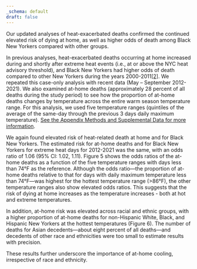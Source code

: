 ```yaml
---
_schema: default
draft: false
---
```

Our updated analyses of heat-exacerbated deaths confirmed the continued elevated risk of dying at home, as well as higher odds of death among Black New Yorkers compared with other groups.

In previous analyses, heat-exacerbated deaths occurring at home increased during and shortly after extreme heat events (i.e., at or above the NYC heat advisory threshold), and Black New Yorkers had higher odds of death compared to other New Yorkers during the years 2000-2011[\[2\]](https://www.ncbi.nlm.nih.gov/pmc/articles/PMC4492264/). We repeated this case-only analysis with recent data (May – September 2012-2021). We also examined at-home deaths (approximately 28 percent of all deaths during the study period) to see how the proportion of at-home deaths changes by temperature across the entire warm season temperature range. For this analysis, we used five temperature ranges (quintiles of the average of the same-day through the previous 3 days daily maximum temperature). [See the Appendix Methods and Supplemental Data for more information](2024-Heat-Mortality-Report-Appendix.pdf).

We again found elevated risk of heat-related death at home and for Black New Yorkers. The estimated risk for at-home deaths and for Black New Yorkers for extreme heat days for 2012-2021 was the same, with an odds ratio of 1.06 (95% CI: 1.02, 1.11). Figure 5 shows the odds ratios of the at-home deaths as a function of the five temperature ranges with days less than 74°F as the reference. Although the odds ratio—the proportion of at-home deaths relative to that for days with daily maximum temperature less than 74°F—was highest for the hottest temperature range (&gt;86°F), the other temperature ranges also show elevated odds ratios. This suggests that the risk of dying at home increases as the temperature increases - both at hot and extreme temperatures.

In addition, at-home risk was elevated across racial and ethnic groups, with a higher proportion of at-home deaths for non-Hispanic White, Black, and Hispanic New Yorkers at the hottest temperatures (Figure 6). The number of deaths for Asian decedents—about eight percent of all deaths—and decedents of other race and ethnicities were too small to estimate results with precision.

These results further underscore the importance of at-home cooling, irrespective of race and ethnicity.